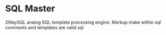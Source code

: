 SQL Master
=========

2WaySQL analog
SQL template processing engine. Markup make within sql comments and templates are valid sql

